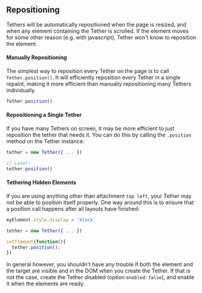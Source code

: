 Repositioning
-----

Tethers will be automatically repositioned when the page is resized, and when any element containing the Tether is scrolled.
If the element moves for some other reason (e.g. with javascript), Tether won't know to reposition the element.

#### Manually Repositioning

The simplest way to reposition every Tether on the page is to call `Tether.position()`.  It will efficiently reposition every
Tether in a single repaint, making it more efficient than manually repositioning many Tethers individually.

```javascript
Tether.position()
```

#### Repositioning a Single Tether

If you have many Tethers on screen, it may be more efficient to just reposition the tether that needs it.  You can do this
by calling the `.position` method on the Tether instance:

```javascript
tether = new Tether({ ... })

// Later:
tether.position()
```

#### Tethering Hidden Elements

If you are using
anything other than attachment `top left`, your Tether may not be able to position itself properly.  One way around this is to
ensure that a position call happens after all layouts have finished:

```javascript
myElement.style.display = 'block'

tether = new Tether({ ... })

setTimeout(function(){
  tether.position();
})
```

In general however, you shouldn't have any trouble if both the element and the target are visible and in the DOM when you
create the Tether.  If that is not the case, create the Tether disabled (option `enabled`: `false`), and enable it when
the elements are ready.
